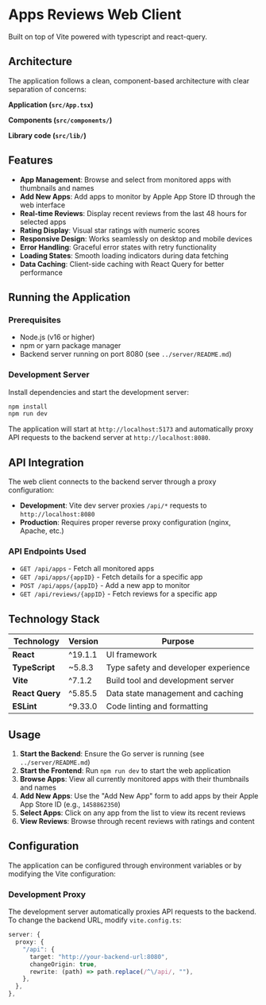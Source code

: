 # Apps Reviews Web Client

Built on top of Vite powered with typescript and react-query.

## Architecture

The application follows a clean, component-based architecture with clear separation of concerns:

**Application (`src/App.tsx`)**

**Components (`src/components/`)**

**Library code (`src/lib/`)**

## Features

- **App Management**: Browse and select from monitored apps with thumbnails and names
- **Add New Apps**: Add apps to monitor by Apple App Store ID through the web interface
- **Real-time Reviews**: Display recent reviews from the last 48 hours for selected apps
- **Rating Display**: Visual star ratings with numeric scores
- **Responsive Design**: Works seamlessly on desktop and mobile devices
- **Error Handling**: Graceful error states with retry functionality
- **Loading States**: Smooth loading indicators during data fetching
- **Data Caching**: Client-side caching with React Query for better performance

## Running the Application

### Prerequisites

- Node.js (v16 or higher)
- npm or yarn package manager
- Backend server running on port 8080 (see `../server/README.md`)

### Development Server

Install dependencies and start the development server:

```bash
npm install
npm run dev
```

The application will start at `http://localhost:5173` and automatically proxy API requests to the backend server at `http://localhost:8080`.

## API Integration

The web client connects to the backend server through a proxy configuration:

- **Development**: Vite dev server proxies `/api/*` requests to `http://localhost:8080`
- **Production**: Requires proper reverse proxy configuration (nginx, Apache, etc.)

### API Endpoints Used

- `GET /api/apps` - Fetch all monitored apps
- `GET /api/apps/{appID}` - Fetch details for a specific app
- `POST /api/apps/{appID}` - Add a new app to monitor
- `GET /api/reviews/{appID}` - Fetch reviews for a specific app

## Technology Stack

| Technology      | Version | Purpose                              |
| --------------- | ------- | ------------------------------------ |
| **React**       | ^19.1.1 | UI framework                         |
| **TypeScript**  | ~5.8.3  | Type safety and developer experience |
| **Vite**        | ^7.1.2  | Build tool and development server    |
| **React Query** | ^5.85.5 | Data state management and caching    |
| **ESLint**      | ^9.33.0 | Code linting and formatting          |

## Usage

1. **Start the Backend**: Ensure the Go server is running (see `../server/README.md`)
2. **Start the Frontend**: Run `npm run dev` to start the web application
3. **Browse Apps**: View all currently monitored apps with their thumbnails and names
4. **Add New Apps**: Use the "Add New App" form to add apps by their Apple App Store ID (e.g., `1458862350`)
5. **Select Apps**: Click on any app from the list to view its recent reviews
6. **View Reviews**: Browse through recent reviews with ratings and content

## Configuration

The application can be configured through environment variables or by modifying the Vite configuration:

### Development Proxy

The development server automatically proxies API requests to the backend. To change the backend URL, modify `vite.config.ts`:

```typescript
server: {
  proxy: {
    "/api": {
      target: "http://your-backend-url:8080",
      changeOrigin: true,
      rewrite: (path) => path.replace(/^\/api/, ""),
    },
  },
},
```
